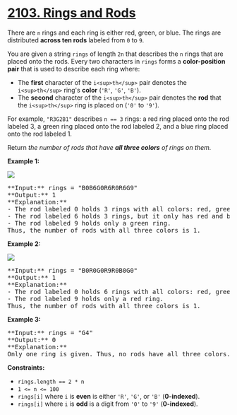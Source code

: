 # [2103. Rings and Rods](https://leetcode.com/problems/rings-and-rods/)

There are `n` rings and each ring is either red, green, or blue. The rings are distributed **across ten rods** labeled from `0` to `9`.

You are given a string `rings` of length `2n` that describes the `n` rings that are placed onto the rods. Every two characters in `rings` forms a **color-position pair** that is used to describe each ring where:

- The **first** character of the `i<sup>th</sup>` pair denotes the `i<sup>th</sup>` ring's **color** (`'R'`, `'G'`, `'B'`).
- The **second** character of the `i<sup>th</sup>` pair denotes the **rod** that the `i<sup>th</sup>` ring is placed on (`'0'` to `'9'`).

For example, `"R3G2B1"` describes `n == 3` rings: a red ring placed onto the rod labeled 3, a green ring placed onto the rod labeled 2, and a blue ring placed onto the rod labeled 1.

Return _the number of rods that have **all three colors** of rings on them._

**Example 1:**

![](https://assets.leetcode.com/uploads/2021/11/23/ex1final.png)

<pre>**Input:** rings = "B0B6G0R6R0R6G9"
**Output:** 1
**Explanation:**
- The rod labeled 0 holds 3 rings with all colors: red, green, and blue.
- The rod labeled 6 holds 3 rings, but it only has red and blue.
- The rod labeled 9 holds only a green ring.
Thus, the number of rods with all three colors is 1.
</pre>

**Example 2:**

![](https://assets.leetcode.com/uploads/2021/11/23/ex2final.png)

<pre>**Input:** rings = "B0R0G0R9R0B0G0"
**Output:** 1
**Explanation:**
- The rod labeled 0 holds 6 rings with all colors: red, green, and blue.
- The rod labeled 9 holds only a red ring.
Thus, the number of rods with all three colors is 1.
</pre>

**Example 3:**

<pre>**Input:** rings = "G4"
**Output:** 0
**Explanation:**
Only one ring is given. Thus, no rods have all three colors.
</pre>

**Constraints:**

- `rings.length == 2 * n`
- `1 <= n <= 100`
- `rings[i]` where `i` is **even** is either `'R'`, `'G'`, or `'B'` (**0-indexed**).
- `rings[i]` where `i` is **odd** is a digit from `'0'` to `'9'` (**0-indexed**).
